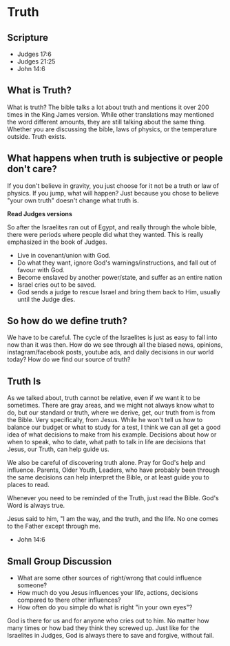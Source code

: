 # Truth

## Scripture
- Judges 17:6
- Judges 21:25
- John 14:6

## What is Truth?
What is truth?
The bible talks a lot about truth and mentions it over 200 times in the King James version. While other translations may mentioned the word different amounts, they are still talking about the same thing. Whether you are discussing the bible, laws of physics, or the temperature outside. Truth exists.

## What happens when truth is subjective or people don't care?
If you don't believe in gravity, you just choose for it not be a truth or law of physics. If you jump, what will happen?
Just because you chose to believe "your own truth" doesn't change what truth is.

**Read Judges versions**

So after the Israelites ran out of Egypt, and really through the whole bible, there were periods where people did what they wanted. This is really emphasized in the book of Judges.

- Live in covenant/union with God.
- Do what they want, ignore God's warnings/instructions, and fall out of favour with God.
- Become enslaved by another power/state, and suffer as an entire nation
- Israel cries out to be saved.
- God sends a judge to rescue Israel and bring them back to Him, usually until the Judge dies.

## So how do we define truth?
We have to be careful. The cycle of the Israelites is just as easy to fall into now than it was then. How do we see through all the biased news, opinions, instagram/facebook posts, youtube ads, and daily decisions in our world today?
How do we find our source of truth?

## Truth Is
As we talked about, truth cannot be relative, even if we want it to be sometimes. There are gray areas, and we might not always know what to do, but our standard or truth, where we derive, get, our truth from is from the Bible. Very specifically, from Jesus. While he won't tell us how to balance our budget or what to study for a test, I think we can all get a good idea of what decisions to make from his example. Decisions about how or when to speak, who to date, what path to talk in life are decisions that Jesus, our Truth, can help guide us.

We also be careful of discovering truth alone. Pray for God's help and influence. Parents, Older Youth, Leaders, who have probably been through the same decisions can help interpret the Bible, or at least guide you to places to read.

Whenever you need to be reminded of the Truth, just read the Bible. God's Word is always true.

Jesus said to him, "I am the way, and the truth, and the life. No one comes to the Father except through me.
- John 14:6

## Small Group Discussion
- What are some other sources of right/wrong that could influence someone?
- How much do you Jesus influences your life, actions, decisions compared to there other influences?
- How often do you simple do what is right "in your own eyes"?

God is there for us and for anyone who cries out to him. No matter how many times or how bad they think they screwed up. Just like for the Israelites in Judges, God is always there to save and forgive, without fail.